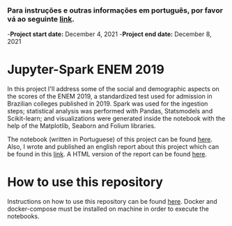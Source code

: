 ### Para instruções e outras informações em português, por favor vá ao seguinte [link](LEA-ME.md).

-**Project start date:** December 4, 2021
-**Project end date:** December 8, 2021

# Jupyter-Spark ENEM 2019
In this project I'll address some of the social and demographic aspects on the scores of the ENEM 2019, a standardized test used for admission in Brazilian colleges published in 2019. Spark was used for the ingestion steps; statistical analysis was performed with Pandas, Statsmodels and Scikit-learn; and visualizations were generated inside the notebook with the help of the Matplotlib, Seaborn and Folium libraries.

The notebook (written in Portuguese) of this project can be found [here](src/main.ipynb). Also, I wrote and published an english report about this project which can be found in this [link](http://kauvinlucas.com/projects/jupyter-spark-enem-2019/en.html). A HTML version of the report can be found [here](assets/main.html).


# How to use this repository
Instructions on how to use this repository can be found [here](docs/en.md). Docker and docker-compose must be installed on machine in order to execute the notebooks.
